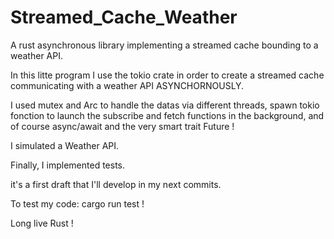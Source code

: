 # Streamed_Cache_Weather
A rust asynchronous library implementing a streamed cache bounding to a weather API.

In this litte program I use the tokio crate in order to create a streamed cache communicating with a weather API ASYNCHORNOUSLY. 

I used mutex and Arc to handle the datas via different threads, spawn tokio fonction to launch the subscribe and fetch functions in the background, and of course async/await and the very smart trait Future !

I simulated a Weather API. 

Finally, I implemented tests. 

it's a first draft that I'll develop in my next commits. 

To test my code: cargo run test !

Long live Rust ! 
